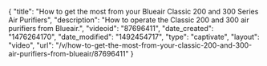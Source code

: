 {
    "title": "How to get the most from your Blueair Classic 200 and 300 Series Air Purifiers",
    "description": "How to operate the Classic 200 and 300 air purifiers from Blueair.",
    "videoid": "87696411",
    "date_created": "1476264170",
    "date_modified": "1492454717",
    "type": "captivate",
    "layout": "video",
    "url": "\/v\/how-to-get-the-most-from-your-classic-200-and-300-air-purifiers-from-blueair\/87696411"
}